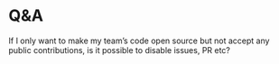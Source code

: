 # Q&A
If I only want to make my team’s code open source but not accept any public contributions, is it possible to disable issues, PR etc?
